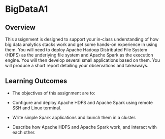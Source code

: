 # BigDataA1

## Overview
This assignment is designed to support your in-class understanding of how big data analytics stacks work and get some hands-on experience in using them. You will need to deploy Apache Hadoop Distributed File System (HDFS) as the underlying file system and Apache Spark as the execution engine. You will then develop several small applications based on them. You will produce a short report detailing your observations and takeaways.


## Learning Outcomes
- The objectives of this assignment are to:

- Configure and deploy Apache HDFS and Apache Spark using remote SSH and Linux terminal.
- Write simple Spark applications and launch them in a cluster.
- Describe how Apache HDFS and Apache Spark work, and interact with each other.
